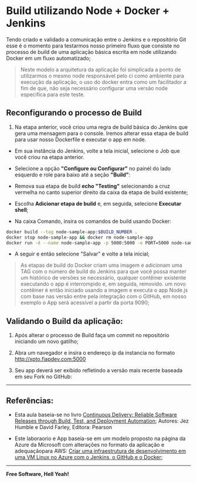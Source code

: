 # Build utilizando Node + Docker + Jenkins

Tendo criado e validado a comunicação entre o Jenkins e o repositório Git esse é o momento para testarmos nosso primeiro fluxo que consiste no processo de build de uma aplicação básica escrita em node utilizando Docker em um fluxo automatizado;

> Neste modelo a arquitetura da aplicação foi simplicada a ponto de utilizarmos o mesmo node responsável pelo ci como ambiente para execução da aplicação, o uso do docker entra como um facilitador a fim de que, não seja necessário configurar uma versão node especifica para este teste.

## Reconfigurando o processo de Build

1. Na etapa anterior, você criou uma regra de build básica do Jenkins que gera uma mensagem para o console. Iremos alterar essa etapa de build para usar nosso Dockerfile e executar o app em node.

- Em sua instância do Jenkins, volte a tela inicial, selecione o Job que você criou na etapa anterior. 

- Selecione a opção **"Configure ou Configurar"** no  painél do lado esquerdo e role para baixo até a seção **"Build"**:

- Remova sua etapa de build **echo "Testing"** selecionando a cruz vermelha no canto superior direito da caixa da etapa de build existente;

- Escolha **Adicionar etapa de build** e, em seguida, selecione **Executar shell**;

- Na caixa Comando, insira os comandos de build usando Docker:

```sh
docker build --tag node-sample-app:$BUILD_NUMBER .
docker stop node-sample-app && docker rm node-sample-app
docker run -d --name node-sample-app -p 5000:5000 -e PORT=5000 node-sample-app:$BUILD_NUMBER
```

- A seguir e então selecione "Salvar" e volte a tela inicial;

> As etapas de build do Docker criam uma imagem e adicionam uma TAG com o número de build do Jenkins para que você possa manter um histórico de versões se necessário, qualquer contêiner existente executando o app é interrompido e, em seguida, removido. um novo contêiner é então iniciado usando a imagem e executa o app Node.js com base nas versão entre pela integração com o GitHub, em nosso exemplo o App será acessível a partir da porta 9090;

## Validando o Build da aplicação:

1. Após alterar o processo de Build faça um commit no repositório iniciando um novo gatilho;

2. Abra um navegador e insira o endereço ip da instancia no formato http://xpto.fiapdev.com:5000

3. Seu app deverá ser exibido refletindo a versão mais recente baseada em seu Fork no GitHub:

---


## Referências:

 - Esta aula baseia-se no livro [Continuous Delivery: Reliable Software Releases through Build, Test, and Deployment Automation](https://www.pearson.com/us/higher-education/program/Humble-Continuous-Delivery-Reliable-Software-Releases-through-Build-Test-and-Deployment-Automation/PGM249879.html); 
Autores: Jez Humble e David Farley, Editora: Pearson

 - Este laboraorio e App baseia-se em um modelo proposto na página da Azure da Microsoft com alterações no formato da aplicação e adequaçãopara AWS: [Criar uma infraestrutura de desenvolvimento em uma VM Linux no Azure com o Jenkins, o GitHub e o Docker](https://docs.microsoft.com/pt-br/azure/virtual-machines/linux/tutorial-jenkins-github-docker-cicd);

---

**Free Software, Hell Yeah!**
